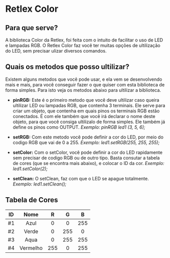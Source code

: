 # Retlex Color
## Para que serve?
 A biblioteca Color da Retlex, foi feita com o intuito de facilitar o uso de LED e lampadas RGB. O Retlex Color faz você ter muitas opções de ultilização do LED, sem precisar ulizar diversos comandos.
## Quais os metodos que posso ultilizar?
 Existem alguns metodos que você pode usar, e ela vem se desenvolvendo mais e mais, para você conseguir fazer o que quiser com esta biblioteca de forma simples. Para isto veja os metodos abaixo para ultilizar a biblioteca.

 * **pinRGB:** Este é o primeiro metodo que você deve ultilizar caso queira ultilizar LED ou lampadas RGB, que contenha 3 terminais. Ele serve para criar um objeto, que contenha em quais pinos os terminais RGB estão conectados. É com ele também que você irá declarar o nome deste objeto, para que você consiga ultilizalo de forma simples. Ele também já define os pinos como OUTPUT.
 *Exemplo: pinRGB led1 (3, 5, 6);*

 * **setRGB:** Com este metodo você pode definir a cor do LED, por meio do codigo RGB que vai de 0 a 255.
 *Exemplo: led1.setRGB(255, 255, 255);*

 * **setColor:** Com o setColor, você pode definir a cor do LED rapidamente sem precisar de codigo RGB ou de outro tipo. Basta consutar a tabela de cores (que se encontra mais abaixo), e colocar o ID da cor.
 *Exemplo: led1.setColor(2);*
 
 * **setClean:** O setClean, faz com que o LED se apague totalmente.
 *Exemplo: led1.setClean();*

 ## Tabela de Cores

ID | Nome | R | G | B
:---: | :---: | :---: | :---: | :---:
#1 | Azul | 0 | 0 | 255
#2 | Verde | 0 | 255 | 0
#3 | Aqua | 0 | 255 | 255
#4 | Vermelho | 255 | 0 | 255

